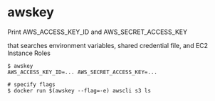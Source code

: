 awskey
====

Print AWS_ACCESS_KEY_ID and AWS_SECRET_ACCESS_KEY

that searches environment variables, shared credential file, and EC2 Instance Roles

```
$ awskey 
AWS_ACCESS_KEY_ID=... AWS_SECRET_ACCESS_KEY=...

# specify flags
$ docker run $(awskey --flag=-e) awscli s3 ls
```
